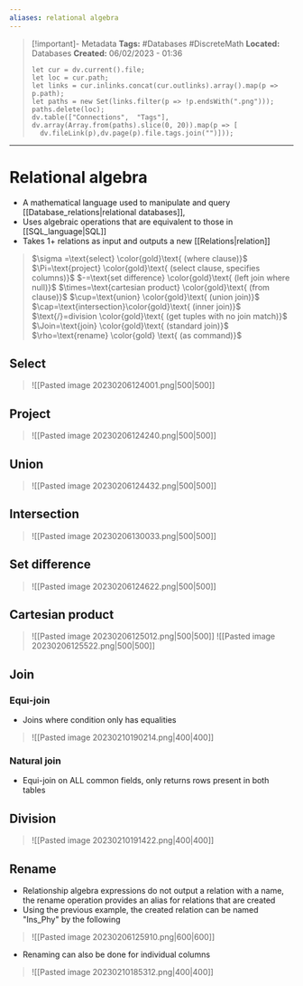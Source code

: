 ```yaml
---
aliases: relational algebra 
---
```


> [!important]- Metadata
> **Tags:** #Databases #DiscreteMath 
> **Located:** Databases
> **Created:** 06/02/2023 - 01:36
> ```dataviewjs
>let cur = dv.current().file;
>let loc = cur.path;
>let links = cur.inlinks.concat(cur.outlinks).array().map(p => p.path);
>let paths = new Set(links.filter(p => !p.endsWith(".png")));
>paths.delete(loc);
>dv.table(["Connections",  "Tags"], dv.array(Array.from(paths).slice(0, 20)).map(p => [
>   dv.fileLink(p),dv.page(p).file.tags.join("")]));
> ```

___
# Relational algebra

- A mathematical language used to manipulate and query [[Database_relations|relational databases]], 
- Uses algebraic operations that are equivalent to those in [[SQL_language|SQL]]  
- Takes 1+ relations as input and outputs a new [[Relations|relation]] 

> $\sigma =\text{select} \color{gold}\text{ (where clause)}$ 
> $\Pi=\text{project} \color{gold}\text{ (select clause, specifies columns)}$
> $-=\text{set difference} \color{gold}\text{ (left join where null)}$
> $\times=\text{cartesian product} \color{gold}\text{ (from clause)}$ 
> $\cup=\text{union} \color{gold}\text{ (union join)}$
> $\cap=\text{intersection}\color{gold}\text{ (inner join)}$
> $\text{/}=division \color{gold}\text{ (get tuples with no join match)}$
> $\Join=\text{join} \color{gold}\text{ (standard join)}$
> $\rho=\text{rename} \color{gold} \text{ (as command)}$

## Select

> ![[Pasted image 20230206124001.png|500|500]]

## Project

> ![[Pasted image 20230206124240.png|500|500]]

## Union

> ![[Pasted image 20230206124432.png|500|500]]

## Intersection

> ![[Pasted image 20230206130033.png|500|500]]

## Set difference

> ![[Pasted image 20230206124622.png|500|500]]

## Cartesian product

> ![[Pasted image 20230206125012.png|500|500]]
> ![[Pasted image 20230206125522.png|500|500]]

## Join

### Equi-join
- Joins where condition only has equalities  

> ![[Pasted image 20230210190214.png|400|400]]

### Natural join
- Equi-join on ALL common fields, only returns rows present in both tables 

## Division

> ![[Pasted image 20230210191422.png|400|400]]

## Rename
- Relationship algebra expressions do not output a relation with a name, the rename operation provides an alias for relations that are created 
- Using the previous example, the created relation can be named "Ins_Phy" by the following 

> ![[Pasted image 20230206125910.png|600|600]]

- Renaming can also be done for individual columns 

> ![[Pasted image 20230210185312.png|400|400]]
